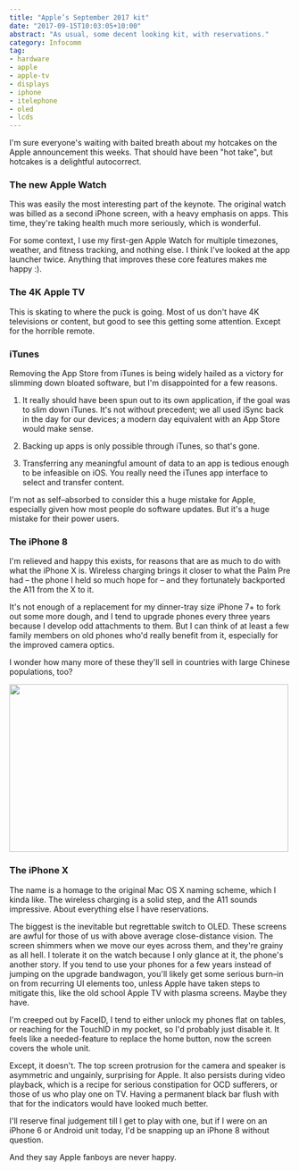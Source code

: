 ```yaml
---
title: "Apple’s September 2017 kit"
date: "2017-09-15T10:03:05+10:00"
abstract: "As usual, some decent looking kit, with reservations."
category: Infocomm
tag:
- hardware
- apple
- apple-tv
- displays
- iphone
- itelephone
- oled
- lcds
---
```

I'm sure everyone's waiting with baited breath about my hotcakes on the Apple announcement this weeks. That should have been "hot take", but hotcakes is a delightful autocorrect.


### The new Apple Watch

This was easily the most interesting part of the keynote. The original watch was billed as a second iPhone screen, with a heavy emphasis on apps. This time, they're taking health much more seriously, which is wonderful.

For some context, I use my first-gen Apple Watch for multiple timezones, weather, and fitness tracking, and nothing else. I think I've looked at the app launcher twice. Anything that improves these core features makes me happy :).


### The 4K Apple TV

This is skating to where the puck is going. Most of us don't have 4K televisions or content, but good to see this getting some attention. Except for the horrible remote.


### iTunes

Removing the App Store from iTunes is being widely hailed as a victory for slimming down bloated software, but I'm disappointed for a few reasons.

1. It really should have been spun out to its own application, if the goal was to slim down iTunes. It's not without precedent; we all used iSync back in the day for our devices; a modern day equivalent with an App Store would make sense.

2. Backing up apps is only possible through iTunes, so that's gone.

3. Transferring any meaningful amount of data to an app is tedious enough to be infeasible on iOS. You really need the iTunes app interface to select and transfer content.

I'm not as self–absorbed to consider this a huge mistake for Apple, especially given how most people do software updates. But it's a huge mistake for their power users.


### The iPhone 8

I'm relieved and happy this exists, for reasons that are as much to do with what the iPhone X is. Wireless charging brings it closer to what the Palm Pre had – the phone I held so much hope for – and they fortunately backported the A11 from the X to it.

It's not enough of a replacement for my dinner-tray size iPhone 7+ to fork out some more dough, and I tend to upgrade phones every three years because I develop odd attachments to them. But I can think of at least a few family members on old phones who'd really benefit from it, especially for the improved camera optics.

I wonder how many more of these they'll sell in countries with large Chinese populations, too?

<p><img src="https://rubenerd.com/files/2017/iphone_x@1x.jpg" srcset="https://rubenerd.com/files/2017/iphone_x@1x.jpg 1x, https://rubenerd.com/files/2017/iphone_x@2x.jpg 2x" alt="" style="width:500px; height:300px;" /></p>


### The iPhone X

The name is a homage to the original Mac OS X naming scheme, which I kinda like. The wireless charging is a solid step, and the A11 sounds impressive. About everything else I have reservations.

The biggest is the inevitable but regrettable switch to OLED. These screens are awful for those of us with above average close-distance vision. The screen shimmers when we move our eyes across them, and they're grainy as all hell. I tolerate it on the watch because I only glance at it, the phone's another story. If you tend to use your phones for a few years instead of jumping on the upgrade bandwagon, you'll likely get some serious burn–in on from recurring UI elements too, unless Apple have taken steps to mitigate this, like the old school Apple TV with plasma screens. Maybe they have.

I'm creeped out by FaceID, I tend to either unlock my phones flat on tables, or reaching for the TouchID in my pocket, so I'd probably just disable it. It feels like a needed-feature to replace the home button, now the screen covers the whole unit. 

Except, it doesn't. The top screen protrusion for the camera and speaker is asymmetric and ungainly, surprising for Apple. It also persists during video playback, which is a recipe for serious constipation for OCD sufferers, or those of us who play one on TV. Having a permanent black bar flush with that for the indicators would have looked much better.

I'll reserve final judgement till I get to play with one, but if I were on an iPhone 6 or Android unit today, I'd be snapping up an iPhone 8 without question.

And they say Apple fanboys are never happy.

[the]: https://rubenerd.com/the-apple-watch/ "Rubénerd: Stop trying to make Apple Watch without 'the' happen"

